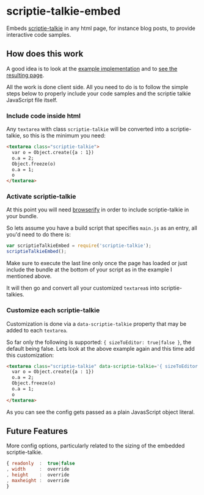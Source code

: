 # scriptie-talkie-embed

Embeds [scriptie-talkie](http://thlorenz.github.io/scriptie-talkie/) in any html page, for instance blog posts, to provide interactive code samples.

## How does this work

A good idea is to look at the [example
implementation](https://github.com/thlorenz/scriptie-talkie-embed/tree/master/example/blog) and to [see the resulting
page](http://thlorenz.github.io/scriptie-talkie-embed/).

All the work is done client side. All you need to do is to follow the simple steps below to properly include
your code samples and the scriptie talkie JavaScript file itself.

### Include code inside html

Any `textarea` with class `scriptie-talkie` will be converted into a scriptie-talkie, so this is the minimum you need:

```html
<textarea class="scriptie-talkie">
  var o = Object.create({a : 1})
  o.a = 2;
  Object.freeze(o)
  o.a = 1; 
  o
</textarea>
```

### Activate scriptie-talkie

At this point you will need [browserify](https://github.com/substack/node-browserify) in order to include scriptie-talkie in
your bundle.

So lets assume you have a build script that specifies `main.js` as an entry, all you'd need to do there is:

```js
var scriptieTalkieEmbed = require('scriptie-talkie');
scriptieTalkieEmbed();
```

Make sure to execute the last line only once the page has loaded or just include the bundle at the bottom of your script
as in the example I mentioned above.

It will then go and convert all your customized `textarea`s into scriptie-talkies.

### Customize each scriptie-talkie

Customization is done via a `data-scriptie-talkie` property that may be added to each `textarea`.

So far only the following is supported: `{ sizeToEditor: true|false }`, the default being false. Lets look at the above
example again and this time add this customization:

```html
<textarea class="scriptie-talkie" data-scriptie-talkie='{ sizeToEditor: true }'>
  var o = Object.create({a : 1})
  o.a = 2;
  Object.freeze(o)
  o.a = 1; 
  o
</textarea>
```

As you can see the config gets passed as a plain JavasScript object literal.

## Future Features

More config options, particularly related to the sizing of the embedded scriptie-talkie.

```js
{ readonly  :  true|false
, width     :  override
, height    :  override
, maxheight :  override
}
```

